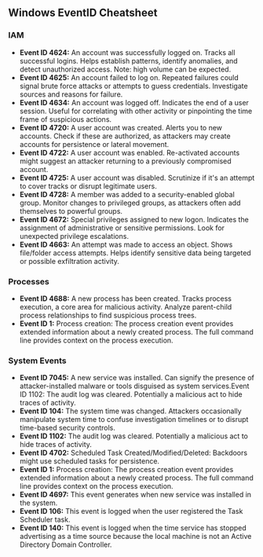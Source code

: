 ## Windows EventID Cheatsheet

### IAM
- **Event ID 4624:** An account was successfully logged on. Tracks all successful logins. Helps establish patterns, identify anomalies, and detect unauthorized access. Note: high volume can be expected.
- **Event ID 4625:** An account failed to log on. Repeated failures could signal brute force attacks or attempts to guess credentials. Investigate sources and reasons for failure.
- **Event ID 4634:** An account was logged off. Indicates the end of a user session. Useful for correlating with other activity or pinpointing the time frame of suspicious actions.
- **Event ID 4720:** A user account was created. Alerts you to new accounts. Check if these are authorized, as attackers may create accounts for persistence or lateral movement.
- **Event ID 4722:** A user account was enabled. Re-activated accounts might suggest an attacker returning to a previously compromised account.
- **Event ID 4725:** A user account was disabled. Scrutinize if it's an attempt to cover tracks or disrupt legitimate users.
- **Event ID 4728:** A member was added to a security-enabled global group. Monitor changes to privileged groups, as attackers often add themselves to powerful groups.
- **Event ID 4672:** Special privileges assigned to new logon. Indicates the assignment of administrative or sensitive permissions. Look for unexpected privilege escalations.
- **Event ID 4663:** An attempt was made to access an object. Shows file/folder access attempts. Helps identify sensitive data being targeted or possible exfiltration activity.

### Processes
- **Event ID 4688:** A new process has been created. Tracks process execution, a core area for malicious activity. Analyze parent-child process relationships to find suspicious process trees.
- **Event ID 1:** Process creation: The process creation event provides extended information about a newly created process. The full command line provides context on the process execution. 

### System Events
- **Event ID 7045:** A new service was installed. Can signify the presence of attacker-installed malware or tools disguised as system services.Event ID 1102: The audit log was cleared. Potentially a malicious act to hide traces of activity.
- **Event ID 104:** The system time was changed. Attackers occasionally manipulate system time to confuse investigation timelines or to disrupt time-based security controls.
- **Event ID 1102:** The audit log was cleared. Potentially a malicious act to hide traces of activity.
- **Event ID 4702:** Scheduled Task Created/Modified/Deleted: Backdoors might use scheduled tasks for persistence.
- **Event ID 1:** Process creation: The process creation event provides extended information about a newly created process. The full command line provides context on the process execution. 
- **Event ID 4697:** This event generates when new service was installed in the system.
- **Event ID 106:** This event is logged when the user registered the Task Scheduler task.
- **Event ID 140:** This event is logged when the time service has stopped advertising as a time source because the local machine is not an Active Directory Domain Controller.


